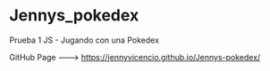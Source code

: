 # Jennys_pokedex
Prueba 1 JS - Jugando con una Pokedex

GitHub Page ---> https://jennyvicencio.github.io/Jennys-pokedex/
